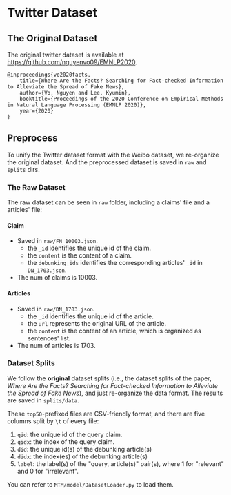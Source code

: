 # Twitter Dataset

## The Original Dataset

The original twitter dataset is available at https://github.com/nguyenvo09/EMNLP2020.

```
@inproceedings{vo2020facts,
	title={Where Are the Facts? Searching for Fact-checked Information to Alleviate the Spread of Fake News},
	author={Vo, Nguyen and Lee, Kyumin},
	booktitle={Proceedings of the 2020 Conference on Empirical Methods in Natural Language Processing (EMNLP 2020)},
	year={2020}
}
```

## Preprocess

To unify the Twitter dataset format with the Weibo dataset, we re-organize the original dataset. And the preprocessed dataset is saved in `raw` and `splits` dirs.

### The Raw Dataset

The raw dataset can be seen in `raw` folder, including a claims' file and a articles' file:

#### Claim

- Saved in `raw/FN_10003.json`.
  - the `_id` identifies the unique id of the claim.
  - the `content` is the content of a claim.
  - the `debunking_ids` identifies the corresponding articles' `_id` in `DN_1703.json`.
- The num of claims is 10003.

#### Articles

- Saved in `raw/DN_1703.json`.
  - the `_id` identifies the unique id of the article.
  - the `url` represents the original URL of the article.
  - the `content` is the content of an article, which is organized as sentences' list. 
- The num of articles is 1703.

### Dataset Splits

We follow the **original** dataset splits (i.e., the dataset splits of the paper, *Where Are the Facts? Searching for Fact-checked Information to Alleviate the Spread of Fake News*), and just re-organize the data format. The results are saved in `splits/data`. 

These `top50`-prefixed files are CSV-friendly format, and there are five columns split by `\t` of every file:

1. `qid`: the unique id of the query claim.
2. `qidx`: the index of the query claim.
3. `did`: the unique id(s) of the debunking article(s)
4. `didx`: the index(es) of the debunking article(s)
5. `label`: the label(s) of the "query, article(s)" pair(s), where 1 for "relevant" and 0 for "irrelevant".

You can refer to `MTM/model/DatasetLoader.py` to load them.